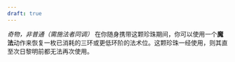 ```yaml
---
draft: true
---
```

_奇物，非普通（需施法者同调）_
在你随身携带这颗珍珠期间，你可以使用一个**魔法**动作来恢复一枚已消耗的三环或更低环阶的法术位。这颗珍珠一经使用，则其直至次日黎明前都无法再次使用。